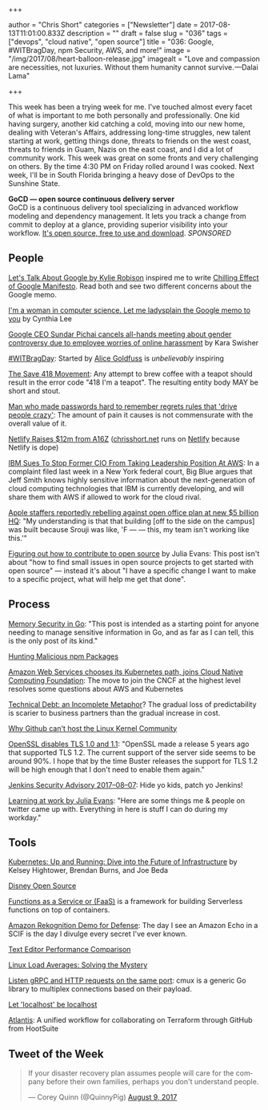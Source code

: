 +++

author = "Chris Short"
categories = ["Newsletter"]
date = 2017-08-13T11:01:00.833Z
description = ""
draft = false
slug = "036"
tags = ["devops", "cloud native", "open source"]
title = "036: Google, #WITBragDay, npm Security, AWS, and more!"
image = "/img/2017/08/heart-balloon-release.jpg"
imagealt = "Love and compassion are necessities, not luxuries. Without them humanity cannot survive. —Dalai Lama"

+++

This week has been a trying week for me. I've touched almost every facet of what is important to me both personally and professionally. One kid having surgery, another kid catching a cold, moving into our new home, dealing with Veteran's Affairs, addressing long-time struggles, new talent starting at work, getting things done, threats to friends on the west coast, threats to friends in Guam, Nazis on the east coast, and I did a lot of community work. This week was great on some fronts and very challenging on others. By the time 4:30 PM on Friday rolled around I was cooked. Next week, I'll be in South Florida bringing a heavy dose of DevOps to the Sunshine State.

**GoCD — open source continuous delivery server**  
GoCD is a continuous delivery tool specializing in advanced workflow modeling and dependency management. It lets you track a change from commit to deploy at a glance, providing superior visibility into your workflow. [It's open source, free to use and download](https://www.gocd.org/?utm_campaign=devops_newsletter&utm_medium=email&utm_source=devopsish&utm_content=go_website&utm_term=). *SPONSORED*

## People

[Let's Talk About Google by Kylie Robison](http://www.kylieerin.com/lets-talk-about-google/) inspired me to write [Chilling Effect of Google Manifesto](https://chrisshort.net/chilling-effect-of-google-manifesto/). Read both and see two different concerns about the Google memo.

[I'm a woman in computer science. Let me ladysplain the Google memo to you](https://www.vox.com/the-big-idea/2017/8/11/16130452/google-memo-women-tech-biology-sexism) by Cynthia Lee

[Google CEO Sundar Pichai cancels all-hands meeting about gender controversy due to employee worries of online harassment](https://www.cnbc.com/2017/08/10/google-ceo-sundar-pichai-cancels-all-hands-meeting.html) by Kara Swisher

[#WITBragDay](https://twitter.com/hashtag/WITBragDay): Started by [Alice Goldfuss](https://twitter.com/alicegoldfuss/status/896031636348743680) is *unbelievably* inspiring

[The Save 418 Movement](http://save418.com/): Any attempt to brew coffee with a teapot should result in the error code "418 I'm a teapot". The resulting entity body MAY be short and stout.

[Man who made passwords hard to remember regrets rules that 'drive people crazy'](http://www.cbc.ca/radio/asithappens/as-it-happens-wednesday-edition-1.4240252/man-who-made-passwords-hard-to-remember-regrets-rules-that-drive-people-crazy-1.4240255): The amount of pain it causes is not commensurate with the overall value of it.

[Netlify Raises $12m from A16Z](https://www.netlify.com/blog/2017/08/09/netlify-raises-12m-from-a16z/) ([chrisshort.net](https://chrisshort.net/) runs on [Netlify](https://www.netlify.com/) because Netlify is dope)

[IBM Sues To Stop Former CIO From Taking Leadership Position At AWS](http://www.crn.com/news/cloud/300090141/ibm-sues-to-stop-former-cio-from-taking-leadership-position-at-aws.htm): In a complaint filed last week in a New York federal court, Big Blue argues that Jeff Smith knows highly sensitive information about the next-generation of cloud computing technologies that IBM is currently developing, and will share them with AWS if allowed to work for the cloud rival.

[Apple staffers reportedly rebelling against open office plan at new $5 billion HQ](https://www.bizjournals.com/sanjose/news/2017/08/08/apple-park-employees-floor-plan-hq-spaceship-aapl.html): "My understanding is that that building [off to the side on the campus] was built because Srouji was like, 'F — — this, my team isn't working like this.'"

[Figuring out how to contribute to open source](https://jvns.ca/blog/2017/08/06/contributing-to-open-source/) by Julia Evans: This post isn't about "how to find small issues in open source projects to get started with open source" — instead it's about "I have a specific change I want to make to a specific project, what will help me get that done".

## Process

[Memory Security in Go](https://cryptolosophy.io/memory-security-go/): "This post is intended as a starting point for anyone needing to manage sensitive information in Go, and as far as I can tell, this is the only post of its kind."

[Hunting Malicious npm Packages](https://duo.com/blog/hunting-malicious-npm-packages)

[Amazon Web Services chooses its Kubernetes path, joins Cloud Native Computing Foundation](https://www.geekwire.com/2017/amazon-web-services-chooses-kubernetes-path-joins-cloud-native-computing-foundation/): The move to join the CNCF at the highest level resolves some questions about AWS and Kubernetes

[Technical Debt: an Incomplete Metaphor](http://redmonk.com/rstephens/2017/08/08/technical-debt/)? The gradual loss of predictability is scarier to business partners than the gradual increase in cost.

[Why Github can't host the Linux Kernel Community](http://blog.ffwll.ch/2017/08/github-why-cant-host-the-kernel.html)

[OpenSSL disables TLS 1.0 and 1.1](https://lists.debian.org/debian-devel-announce/2017/08/msg00004.html): "OpenSSL made a release 5 years ago that supported TLS 1.2. The current support of the server side seems to be around 90%. I hope that by the time Buster releases the support for TLS 1.2 will be high enough that I don't need to enable them again."

[Jenkins Security Advisory 2017–08–07](https://jenkins.io/security/advisory/2017-08-07/): Hide yo kids, patch yo Jenkins!

[Learning at work by Julia Evans](https://jvns.ca/blog/2017/08/06/learning-at-work/): "Here are some things me & people on twitter came up with. Everything in here is stuff I can do during my workday."

<script async src="//pagead2.googlesyndication.com/pagead/js/adsbygoogle.js"></script>
<!-- devopsish.com Responsive -->
<ins class="adsbygoogle"
     style="display:block"
     data-ad-client="ca-pub-8972983586873269"
     data-ad-slot="4977359089"
     data-ad-format="auto"></ins>
<script>
(adsbygoogle = window.adsbygoogle || []).push({});
</script>

## Tools

[Kubernetes: Up and Running: Dive into the Future of Infrastructure](https://smile.amazon.com/Kubernetes-Running-Dive-Future-Infrastructure/dp/1491935677) by Kelsey Hightower, Brendan Burns, and Joe Beda

[Disney Open Source](http://disney.github.io/)

[Functions as a Service or (FaaS)](https://blog.alexellis.io/introducing-functions-as-a-service/) is a framework for building Serverless functions on top of containers.

[Amazon Rekognition Demo for Defense](https://aws.amazon.com/blogs/publicsector/amazon-rekognition-demo-for-defense/): The day I see an Amazon Echo in a SCIF is the day I divulge every secret I've ever known.

[Text Editor Performance Comparison](https://github.com/jhallen/joes-sandbox/blob/master/editor-perf/readme.md)

[Linux Load Averages: Solving the Mystery](http://www.brendangregg.com/blog/2017-08-08/linux-load-averages.html)

[Listen gRPC and HTTP requests on the same port](https://medium.com/@drgarcia1986/listen-grpc-and-http-requests-on-the-same-port-263c40cb45ff): cmux is a generic Go library to multiplex connections based on their payload.

[Let 'localhost' be localhost](https://tools.ietf.org/html/draft-west-let-localhost-be-localhost-04)

[Atlantis](https://github.com/hootsuite/atlantis): A unified workflow for collaborating on Terraform through GitHub from HootSuite

## Tweet of the Week

<blockquote class="twitter-tweet" data-lang="en"><p lang="en" dir="ltr">If your disaster recovery plan assumes people will care for the company before their own families, perhaps you don&#39;t understand people.</p>&mdash; Corey Quinn (@QuinnyPig) <a href="https://twitter.com/QuinnyPig/status/895349503603097601?ref_src=twsrc%5Etfw">August 9, 2017</a></blockquote>
<script async src="https://platform.twitter.com/widgets.js" charset="utf-8"></script>



